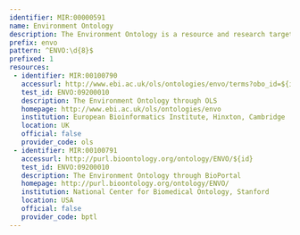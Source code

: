 ```yaml
---
identifier: MIR:00000591
name: Environment Ontology
description: The Environment Ontology is a resource and research target for the semantically controlled description of environmental entities. The ontology's initial aim was the representation of the biomes, environmental features, and environmental materials pertinent to genomic and microbiome-related investigations.
prefix: envo
pattern: ^ENVO:\d{8}$
prefixed: 1
resources:
 - identifier: MIR:00100790
   accessurl: http://www.ebi.ac.uk/ols/ontologies/envo/terms?obo_id=${id}
   test_id: ENVO:09200010
   description: The Environment Ontology through OLS
   homepage: http://www.ebi.ac.uk/ols/ontologies/envo
   institution: European Bioinformatics Institute, Hinxton, Cambridge
   location: UK
   official: false
   provider_code: ols
 - identifier: MIR:00100791
   accessurl: http://purl.bioontology.org/ontology/ENVO/${id}
   test_id: ENVO:09200010
   description: The Environment Ontology through BioPortal
   homepage: http://purl.bioontology.org/ontology/ENVO/
   institution: National Center for Biomedical Ontology, Stanford
   location: USA
   official: false
   provider_code: bptl
---
```

